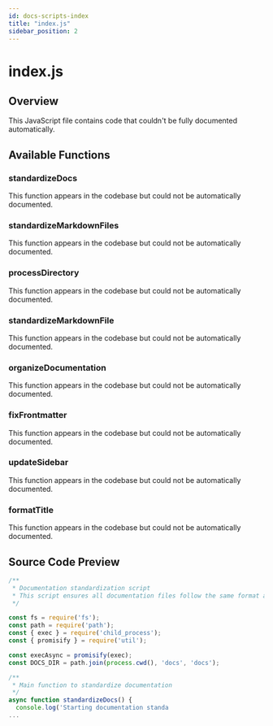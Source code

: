 ```yaml
---
id: docs-scripts-index
title: "index.js"
sidebar_position: 2
---
```


# index.js

## Overview

This JavaScript file contains code that couldn't be fully documented automatically.

## Available Functions

### standardizeDocs

This function appears in the codebase but could not be automatically documented.

### standardizeMarkdownFiles

This function appears in the codebase but could not be automatically documented.

### processDirectory

This function appears in the codebase but could not be automatically documented.

### standardizeMarkdownFile

This function appears in the codebase but could not be automatically documented.

### organizeDocumentation

This function appears in the codebase but could not be automatically documented.

### fixFrontmatter

This function appears in the codebase but could not be automatically documented.

### updateSidebar

This function appears in the codebase but could not be automatically documented.

### formatTitle

This function appears in the codebase but could not be automatically documented.



## Source Code Preview

```javascript
/**
 * Documentation standardization script
 * This script ensures all documentation files follow the same format and structure
 */

const fs = require('fs');
const path = require('path');
const { exec } = require('child_process');
const { promisify } = require('util');

const execAsync = promisify(exec);
const DOCS_DIR = path.join(process.cwd(), 'docs', 'docs');

/**
 * Main function to standardize documentation
 */
async function standardizeDocs() {
  console.log('Starting documentation standa
...
```